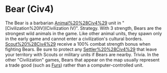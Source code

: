 # Bear (Civ4)

The Bear is a barbarian [Animal%20%28Civ4%29](animal) unit in "[Civilization%20IV](Civilization IV)".
Strategy.
With 3 strength, Bears are the strongest wild animals in the game. Like other animal units, they spawn only in the early game and cannot enter a civilization's cultural borders.
[Scout%20%28Civ4%29](Scouts) receive a 100% combat strength bonus when fighting Bears. Be sure to protect any [Settler%20%28Civ4%29](Settlers) that leave your territory with Scouts or military units if Bears are nearby.
Trivia.
In the other "Civilization" games, Bears that appear on the map usually represent a trade good (such as [Furs](Furs)) rather than a computer-controlled unit.